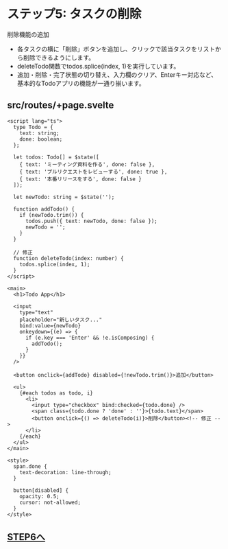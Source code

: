 # ステップ5: タスクの削除

削除機能の追加

- 各タスクの横に「削除」ボタンを追加し、クリックで該当タスクをリストから削除できるようにします。
- deleteTodo関数でtodos.splice(index, 1)を実行しています。
- 追加・削除・完了状態の切り替え、入力欄のクリア、Enterキー対応など、基本的なTodoアプリの機能が一通り揃います。

## src/routes/+page.svelte

```svelte
<script lang="ts">
  type Todo = {
    text: string;
    done: boolean;
  };

  let todos: Todo[] = $state([
    { text: 'ミーティング資料を作る', done: false },
    { text: 'プルリクエストをレビューする', done: true },
    { text: '本番リリースをする', done: false }
  ]);

  let newTodo: string = $state('');

  function addTodo() {
    if (newTodo.trim()) {
      todos.push({ text: newTodo, done: false });
      newTodo = '';
    }
  }

  // 修正
  function deleteTodo(index: number) {
    todos.splice(index, 1);
  }
</script>

<main>
  <h1>Todo App</h1>

  <input
    type="text"
    placeholder="新しいタスク..."
    bind:value={newTodo}
    onkeydown={(e) => {
      if (e.key === 'Enter' && !e.isComposing) {
        addTodo();
      }
    }}
  />

  <button onclick={addTodo} disabled={!newTodo.trim()}>追加</button>

  <ul>
    {#each todos as todo, i}
      <li>
        <input type="checkbox" bind:checked={todo.done} />
        <span class={todo.done ? 'done' : ''}>{todo.text}</span>
        <button onclick={() => deleteTodo(i)}>削除</button><!-- 修正 -->
      </li>
    {/each}
  </ul>
</main>

<style>
  span.done {
    text-decoration: line-through;
  }

  button[disabled] {
    opacity: 0.5;
    cursor: not-allowed;
  }
</style>
```

## [STEP6へ](step6.md)
